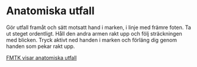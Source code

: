 # Anatomiska utfall

Gör utfall framåt och sätt motsatt hand i marken, i linje med främre foten. Ta ut steget ordentligt. Håll den andra armen rakt upp och följ sträckningen med blicken. Tryck aktivt ned handen i marken och förläng dig genom handen som pekar rakt upp. 

[FMTK visar anatomiska utfall](https://www.youtube.com/watch?v=MpOITIqSg6c&list=PLGXVHgImhBQLICfPRzhRqc6CDIO3hrY_5)